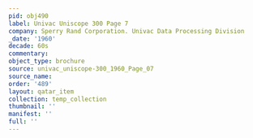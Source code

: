 ```yaml
---
pid: obj490
label: Univac Uniscope 300 Page 7
company: Sperry Rand Corporation. Univac Data Processing Division
_date: '1960'
decade: 60s
commentary: 
object_type: brochure
source: univac_uniscope-300_1960_Page_07
source_name: 
order: '489'
layout: qatar_item
collection: temp_collection
thumbnail: ''
manifest: ''
full: ''
---
```


